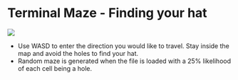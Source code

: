 # Terminal Maze - Finding your hat

![](https://media.giphy.com/media/ult0oUoaS5PssSXozY/giphy.gif)

- Use WASD to enter the direction you would like to travel. Stay inside the map and avoid the holes to find your hat.
- Random maze is generated when the file is loaded with a 25% likelihood of each cell being a hole.
